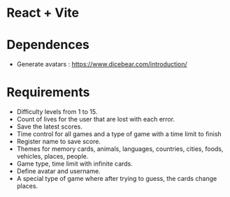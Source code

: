 # React + Vite

# Dependences

- Generate avatars : https://www.dicebear.com/introduction/

# Requirements

- Difficulty levels from 1 to 15.
- Count of lives for the user that are lost with each error.
- Save the latest scores.
- Time control for all games and a type of game with a time limit to finish
- Register name to save score.
- Themes for memory cards, animals, languages, countries, cities, foods, vehicles, places, people.
- Game type, time limit with infinite cards.
- Define avatar and username.
- A special type of game where after trying to guess, the cards change places.
